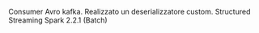 Consumer Avro kafka.
Realizzato un deserializzatore custom.
Structured Streaming Spark 2.2.1 (Batch)
